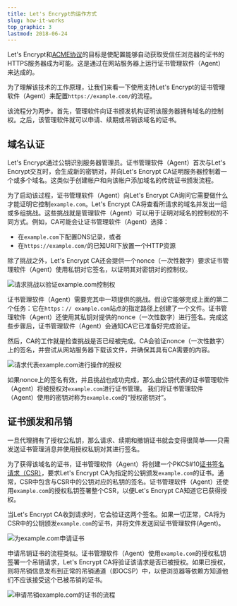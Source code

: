 ```yaml
---
title: Let's Encrypt的运作方式
slug: how-it-works
top_graphic: 3
lastmod: 2018-06-24
---
```


Let's Encrypt和[ACME协议](https://ietf-wg-acme.github.io/acme/)的目标是使配置能够自动获取受信任浏览器的证书的HTTPS服务器成为可能。这是通过在网站服务器上运行证书管理软件（Agent）来达成的。

为了理解该技术的工作原理，让我们来看一下使用支持Let's Encrypt的证书管理软件（Agent）来配置`https://example.com/`的流程。

该流程分为两步。首先，管理软件向证书颁发机构证明该服务器拥有域名的控制权。之后，该管理软件就可以申请、续期或吊销该域名的证书。

## 域名认证

Let's Encrypt通过公钥识别服务器管理员。证书管理软件（Agent）首次与Let's Encrypt交互时，会生成新的密钥对，并向Let's Encrypt CA证明服务器控制着一个或多个域名。这类似于创建帐户和向该帐户添加域名的传统证书颁发流程。

为了启动该过程，证书管理软件（Agent）向Let's Encrypt CA询问它需要做什么才能证明它控制`example.com`。Let's Encrypt CA将查看所请求的域名并发出一组或多组挑战。这些挑战就是管理软件（Agent）可以用于证明对域名的控制权的不同方式。例如，CA可能会让证书管理软件（Agent）选择： 
* 在`example.com`下配置DNS记录，或者
* 在`https://example.com/`的已知URI下放置一个HTTP资源

除了挑战之外，Let's Encrypt CA还会提供一个nonce（一次性数字）要求证书管理软件（Agent）使用私钥对它签名，以证明其对密钥对的控制权。

<div class="howitworks-figure">
<img alt="请求挑战以验证example.com控制权"
     src="/images/howitworks_challenge.png"/>
</div>

证书管理软件（Agent）需要完其中一项提供的挑战。假设它能够完成上面的第二个任务：它在`https：// example.com`站点的指定路径上创建了一个文件。证书管理软件（Agent）还使用其私钥对提供的nonce（一次性数字）进行签名。完成这些步骤后，证书管理软件（Agent）会通知CA它已准备好完成验证。

然后，CA的工作就是检查挑战是否已经被完成。CA会验证nonce（一次性数字）上的签名，并尝试从网站服务器下载该文件，并确保其具有CA需要的内容。

<div class="howitworks-figure">
<img alt="请求代表example.com进行操作的授权"
     src="/images/howitworks_authorization.png"/>
</div>

如果nonce上的签名有效，并且挑战也成功完成，那么由公钥代表的证书管理软件（Agent）将被授权对`example.com`进行证书管理。 我们将证书管理软件（Agent）使用的密钥对称为`example.com`的“授权密钥对”。


## 证书颁发和吊销

一旦代理拥有了授权公私钥，那么请求、续期和撤销证书就会变得很简单——只需发送证书管理消息并使用授权私钥对其进行签名。

为了获得该域名的证书，证书管理软件（Agent）将创建一个PKCS#10[证书签名请求（CSR）](https://tools.ietf.org/html/rfc2986)，要求Let's Encrypt CA为指定的公钥颁发`example.com`的证书。通常，CSR中包含与CSR中的公钥对应的私钥的签名。证书管理软件（Agent）还使用`example.com`的授权私钥签署整个CSR，以便Let's Encrypt CA知道它已获得授权。

当Let's Encrypt CA收到请求时，它会验证这两个签名。如果一切正常，CA将为CSR中的公钥颁发`example.com`的证书，并将文件发送回证书管理软件(Agent)。

<div class="howitworks-figure">
<img alt="为example.com申请证书"
     src="/images/howitworks_certificate.png"/>
</div>

申请吊销证书的流程类似。证书管理软件（Agent）使用`example.com`的授权私钥签署一个吊销请求，Let's Encrypt CA将验证该请求是否已被授权。如果已授权，则将吊销信息发布到正常的吊销通道（即OCSP）中，以便浏览器等依赖方知道他们不应该接受这个已被吊销的证书。

<div class="howitworks-figure">
<img alt="申请吊销example.com的证书的流程"
     src="/images/howitworks_revocation.png"/>
</div>
